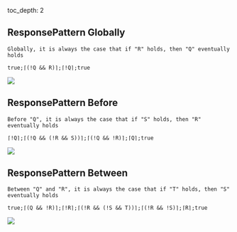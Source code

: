 toc_depth: 2

## ResponsePattern Globally
```
Globally, it is always the case that if "R" holds, then "Q" eventually holds
```
```
true;⌈(!Q && R)⌉;⌈!Q⌉;true
```
![](/img/patterns/ResponsePattern_Globally.svg)

## ResponsePattern Before
```
Before "Q", it is always the case that if "S" holds, then "R" eventually holds
```
```
⌈!Q⌉;⌈(!Q && (!R && S))⌉;⌈(!Q && !R)⌉;⌈Q⌉;true
```
![](/img/patterns/ResponsePattern_Before.svg)

## ResponsePattern Between
```
Between "Q" and "R", it is always the case that if "T" holds, then "S" eventually holds
```
```
true;⌈(Q && !R)⌉;⌈!R⌉;⌈(!R && (!S && T))⌉;⌈(!R && !S)⌉;⌈R⌉;true
```
![](/img/patterns/ResponsePattern_Between.svg)

